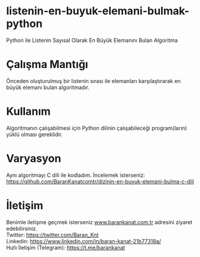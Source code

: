 # listenin-en-buyuk-elemani-bulmak-python
Python ile Listenin Sayısal Olarak En Büyük Elemanını Bulan Algoritma

# Çalışma Mantığı
Önceden oluşturulmuş bir listenin sırası ile elemanları karşılaştırarak en büyük elemanı bulan algoritmadır.

# Kullanım
Algoritmanın çalışabilmesi için Python dilinin çalışabileceği program(ların) yüklü olması gereklidir.

# Varyasyon
Aynı algoritmayı C dili ile kodladım. İncelemek isterseniz: https://github.com/BaranKanatcomtr/dizinin-en-buyuk-elemani-bulma-c-dili

# İletişim
Benimle iletişme geçmek isterseniz www.barankanat.com.tr adresini ziyaret edebilirsiniz.                          
Twitter: https://twitter.com/Baran_Knt                          
Linkedin: https://www.linkedin.com/in/baran-kanat-21b77318a/                          
Hızlı İletişim (Telegram): https://t.me/barankanat                          
